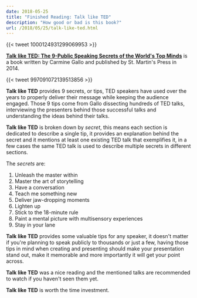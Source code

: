 ```yaml
---
date: 2018-05-25
title: "Finished Reading: Talk like TED"
description: "How good or bad is this book?"
url: /2018/05/25/talk-like-ted.html
---
```


{{< tweet 1000124931299069953 >}}

[**Talk like TED: The 9-Public Speaking Secrets of the World's Top Minds**](https://smile.amazon.com/Talk-Like-TED-Public-Speaking-Secrets-ebook/dp/B00F1RE1MK/) is a book written by Carmine Gallo and published by St. Martin's Press in 2014.

{{< tweet 997091072139513856 >}}

**Talk like TED** provides 9 secrets, or tips, TED speakers have used over the years to properly deliver their message while keeping the audience engaged. Those 9 tips come from Gallo dissecting hundreds of TED talks, interviewing the presenters behind those successful talks and understanding the ideas behind their talks.

**Talk like TED** is broken down by _secret_, this means each section is dedicated to describe a single tip, it provides an explanation behind the secret and it mentions at least one existing TED talk that exemplifies it, in a few cases the same TED talk is used to describe multiple secrets in different sections.

The _secrets_ are:

1. Unleash the master within
2. Master the art of storytelling
3. Have a conversation
4. Teach me something new
5. Deliver jaw-dropping moments 
6. Lighten up
7. Stick to the 18-minute rule
8. Paint a mental picture with multisensory experiences 
9. Stay in your lane

**Talk like TED** provides some valuable tips for any speaker, it doesn't matter if you're planning to speak publicly to thousands or just a few, having those tips in mind when creating and presenting should make your presentation stand out, make it memorable and more importantly it will get your point across.

**Talk like TED** was a nice reading and the mentioned talks are recommended to watch if you haven't seen them yet.

**Talk like TED** is worth the time investment.
